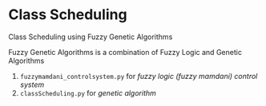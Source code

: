 # Class Scheduling
Class Scheduling using Fuzzy Genetic Algorithms

Fuzzy Genetic Algorithms is a combination of Fuzzy Logic and Genetic Algorithms

1. `fuzzymamdani_controlsystem.py` for *fuzzy logic (fuzzy mamdani) control system*
2. ```classScheduling.py``` for *genetic algorithm*
